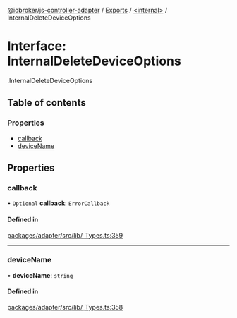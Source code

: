 [@iobroker/js-controller-adapter](../README.md) / [Exports](../modules.md) / [<internal\>](../modules/internal_.md) / InternalDeleteDeviceOptions

# Interface: InternalDeleteDeviceOptions

[<internal>](../modules/internal_.md).InternalDeleteDeviceOptions

## Table of contents

### Properties

- [callback](internal_.InternalDeleteDeviceOptions.md#callback)
- [deviceName](internal_.InternalDeleteDeviceOptions.md#devicename)

## Properties

### callback

• `Optional` **callback**: `ErrorCallback`

#### Defined in

[packages/adapter/src/lib/_Types.ts:359](https://github.com/ioBroker/ioBroker.js-controller/blob/8243bedf/packages/adapter/src/lib/_Types.ts#L359)

___

### deviceName

• **deviceName**: `string`

#### Defined in

[packages/adapter/src/lib/_Types.ts:358](https://github.com/ioBroker/ioBroker.js-controller/blob/8243bedf/packages/adapter/src/lib/_Types.ts#L358)
